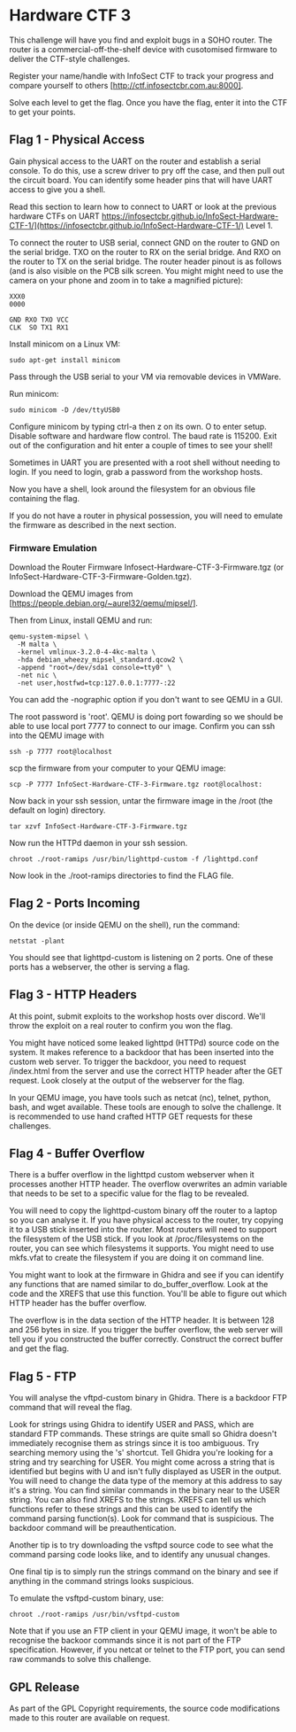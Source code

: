 # Hardware CTF 3

This challenge will have you find and exploit bugs in a SOHO router. The router is a commercial-off-the-shelf device with cusotomised firmware to deliver the CTF-style challenges.

Register your name/handle with InfoSect CTF to track your progress and compare yourself to others [http://ctf.infosectcbr.com.au:8000].

Solve each level to get the flag. Once you have the flag, enter it into the CTF to get your points.

## Flag 1 - Physical Access

Gain physical access to the UART on the router and establish a serial console. To do this, use a screw driver to pry off the case, and then pull out the circuit board. You can identify some header pins that will have UART access to give you a shell.

Read this section to learn how to connect to UART or look at the previous hardware CTFs on UART https://infosectcbr.github.io/InfoSect-Hardware-CTF-1/](https://infosectcbr.github.io/InfoSect-Hardware-CTF-1/) Level 1.

To connect the router to USB serial, connect GND on the router to GND on the serial bridge. TXO on the router to RX on the serial bridge. And RXO on the router to TX on the serial bridge. The router header pinout is as follows (and is also visible on the PCB silk screen. You might might need to use the camera on your phone and zoom in to take a magnified picture):

```
XXX0
0000

GND RXO TXO VCC
CLK  SO TX1 RX1
```

Install minicom on a Linux VM:

```
sudo apt-get install minicom
```

Pass through the USB serial to your VM via removable devices in VMWare.

Run minicom:

```
sudo minicom -D /dev/ttyUSB0
```

Configure minicom by typing ctrl-a then z on its own. O to enter setup. Disable software and hardware flow control. The baud rate is 115200. Exit out of the configuration and hit enter a couple of times to see your shell!

Sometimes in UART you are presented with a root shell without needing to login. If you need to login, grab a password from the workshop hosts.

Now you have a shell, look around the filesystem for an obvious file containing the flag.

If you do not have a router in physical possession, you will need to emulate the firmware as described in the next section.

### Firmware Emulation

Download the Router Firmware Infosect-Hardware-CTF-3-Firmware.tgz (or InfoSect-Hardware-CTF-3-Firmware-Golden.tgz).

Download the QEMU images from [https://people.debian.org/~aurel32/qemu/mipsel/].

Then from Linux, install QEMU and run:

```
qemu-system-mipsel \ 
  -M malta \ 
  -kernel vmlinux-3.2.0-4-4kc-malta \ 
  -hda debian_wheezy_mipsel_standard.qcow2 \ 
  -append "root=/dev/sda1 console=tty0" \ 
  -net nic \ 
  -net user,hostfwd=tcp:127.0.0.1:7777-:22
```

You can add the -nographic option if you don't want to see QEMU in a GUI.

The root password is 'root'. QEMU is doing port fowarding so we should be able to use local port 7777 to connect to our image. Confirm you can ssh into the QEMU image with
```
ssh -p 7777 root@localhost
```

scp the firmware from your computer to your QEMU image:

```
scp -P 7777 InfoSect-Hardware-CTF-3-Firmware.tgz root@localhost:
```

Now back in your ssh session, untar the firmware image in the /root (the default on login) directory.

```
tar xzvf InfoSect-Hardware-CTF-3-Firmware.tgz
```

Now run the HTTPd daemon in your ssh session.

```
chroot ./root-ramips /usr/bin/lighttpd-custom -f /lighttpd.conf
```

Now look in the ./root-ramips directories to find the FLAG file.

## Flag 2 - Ports Incoming

On the device (or inside QEMU on the shell), run the command:

```
netstat -plant
```

You should see that lighttpd-custom is listening on 2 ports. One of these ports has a webserver, the other is serving a flag.

## Flag 3 - HTTP Headers

At this point, submit exploits to the workshop hosts over discord. We'll throw the exploit on a real router to confirm you won the flag.

You might have noticed some leaked lighttpd (HTTPd) source code on the system. It makes reference to a backdoor that has been inserted into the custom web server. To trigger the backdoor, you need to request /index.html from the server and use the correct HTTP header after the GET request. Look closely at the output of the webserver for the flag.

In your QEMU image, you have tools such as netcat (nc), telnet, python, bash, and wget available. These tools are enough to solve the challenge. It is recommended to use hand crafted HTTP GET requests for these challenges.

## Flag 4 - Buffer Overflow

There is a buffer overflow in the lighttpd custom webserver when it processes another HTTP header. The overflow overwrites an admin variable that needs to be set to a specific value for the flag to be revealed.

You will need to copy the lighttpd-custom binary off the router to a laptop so you can analyse it. If you have physical access to the router, try copying it to a USB stick inserted into the router. Most routers will need to support the filesystem of the USB stick. If you look at /proc/filesystems on the router, you can see which filesystems it supports. You might need to use mkfs.vfat to create the filesystem if you are doing it on command line.

You might want to look at the firmware in Ghidra and see if you can identify any functions that are named similar to do_buffer_overflow. Look at the code and the XREFS that use this function. You'll be able to figure out which HTTP header has the buffer overflow.

The overflow is in the data section of the HTTP header. It is between 128 and 256 bytes in size. If you trigger the buffer overflow, the web server will tell you if you constructed the buffer correctly. Construct the correct buffer and get the flag.

## Flag 5 - FTP

You will analyse the vftpd-custom binary in Ghidra. There is a backdoor FTP command that will reveal the flag.

Look for strings using Ghidra to identify USER and PASS, which are standard FTP commands. These strings are quite small so Ghidra doesn't immediately recognise them as strings since it is too ambiguous. Try searching memory using the 's' shortcut. Tell Ghidra you're looking for a string and try searching for USER. You might come across a string that is identified but begins with U and isn't fully displayed as USER in the output. You will need to change the data type of the memory at this address to say it's a string. You can find similar commands in the binary near to the USER string. You can also find XREFS to the strings. XREFS can tell us which functions refer to these strings and this can be used to identify the command parsing function(s). Look for command that is suspicious. The backdoor command will be preauthentication.

Another tip is to try downloading the vsftpd source code to see what the command parsing code looks like, and to identify any unusual changes.

One final tip is to simply run the strings command on the binary and see if anything in the command strings looks suspicious.

To emulate the vsftpd-custom binary, use:

```
chroot ./root-ramips /usr/bin/vsftpd-custom
```

Note that if you use an FTP client in your QEMU image, it won't be able to recognise the backoor commands since it is not part of the FTP specification. However, if you netcat or telnet to the FTP port, you can send raw commands to solve this challenge.

## GPL Release

As part of the GPL Copyright requirements, the source code modifications made to this router are available on request.
